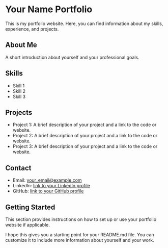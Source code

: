 #  Your Name Portfolio

This is my portfolio website. Here, you can find information about my skills, experience, and projects.

##  About Me

A short introduction about yourself and your professional goals. 

##  Skills

* Skill 1
* Skill 2
* Skill 3

##  Projects

* Project 1: A brief description of your project and a link to the code or website.
* Project 2: A brief description of your project and a link to the code or website.
* Project 3: A brief description of your project and a link to the code or website.

##  Contact

* Email: your_email@example.com
* LinkedIn: [link to your LinkedIn profile](https://www.linkedin.com/in/aaaguila/)
* GitHub: [link to your GitHub profile](https://github.com/abelaa1)

##  Getting Started

This section provides instructions on how to set up or use your portfolio website if applicable. 

I hope this gives you a starting point for your README.md file. You can customize it to include more information about yourself and your work.